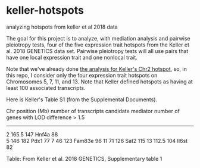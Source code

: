 # keller-hotspots
analyzing hotspots from keller et al 2018 data


The goal for this project is to analyze, with mediation analysis and pairwise pleiotropy tests, four of the five expression trait hotspots from the Keller et al. 2018 GENETICS data set. Pairwise pleiotropy tests will all use pairs that have one local expression trait and one nonlocal trait.

Note that we've already done [the analysis for Keller's Chr2 hotspot](https://github.com/fboehm/keller2018-chr2-hotspot-chtc
), so, in this repo, I consider only the four expression trait hotspots on Chromosomes 5, 7, 11, and 13. Note that Keller defined hotspots as having at least 100 associated transcripts.

Here is Keller's Table S1 (from the Supplemental Documents).

Chr position (Mb) number of transcripts candidate mediator number of genes with LOD difference > 1.5
--- --------      --------------------- ------------------ -----------------------------------------

2   165.5          147                   Hnf4a              88     
5   146            182                   Pdx1               77
7   46             123                   Fam83e             96
11  71             126                   Sat2               115
13  112.5          104                   Il6st              82

Table: From Keller et al. 2018 GENETICS, Supplementary table 1

